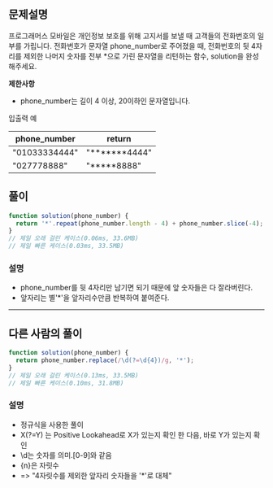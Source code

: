 ## 문제설명

프로그래머스 모바일은 개인정보 보호를 위해 고지서를 보낼 때 고객들의 전화번호의 일부를 가립니다.
전화번호가 문자열 phone_number로 주어졌을 때, 전화번호의 뒷 4자리를 제외한 나머지 숫자를 전부 \*으로 가린 문자열을 리턴하는 함수, solution을 완성해주세요.

**제한사항**

- phone_number는 길이 4 이상, 20이하인 문자열입니다.

입출력 예

| phone_number  | return           |
| ------------- | ---------------- |
| "01033334444" | "**\*\*\***4444" |
| "027778888"   | "**\***8888"     |

## 풀이

```js
function solution(phone_number) {
  return '*'.repeat(phone_number.length - 4) + phone_number.slice(-4);
}
// 제일 오래 걸린 케이스(0.06ms, 33.6MB)
// 제일 빠른 케이스(0.03ms, 33.5MB)
```

### 설명

- phone_number를 뒷 4자리만 남기면 되기 때문에 앞 숫자들은 다 잘라버린다.
- 앞자리는 별'\*'을 앞자리수만큼 반복하여 붙여준다.

---

## 다른 사람의 풀이

```js
function solution(phone_number) {
  return phone_number.replace(/\d(?=\d{4})/g, '*');
}
// 제일 오래 걸린 케이스(0.13ms, 33.5MB)
// 제일 빠른 케이스(0.10ms, 31.8MB)
```

### 설명

- 정규식을 사용한 풀이
- X(?=Y) 는 Positive Lookahead로 X가 있는지 확인 한 다음, 바로 Y가 있는지 확인
- \d는 숫자를 의미.[0-9]와 같음
- {n}은 자릿수
- => "4자릿수를 제외한 앞자리 숫자들을 '\*'로 대체"
